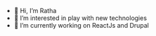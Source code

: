 - 👋 Hi, I’m Ratha
- 👀 I’m interested in play with new technologies
- 🌱 I’m currently working on ReactJs and Drupal


<!---
momratha/momratha is a ✨ special ✨ repository because its `README.md` (this file) appears on your GitHub profile.
You can click the Preview link to take a look at your changes.
--->
